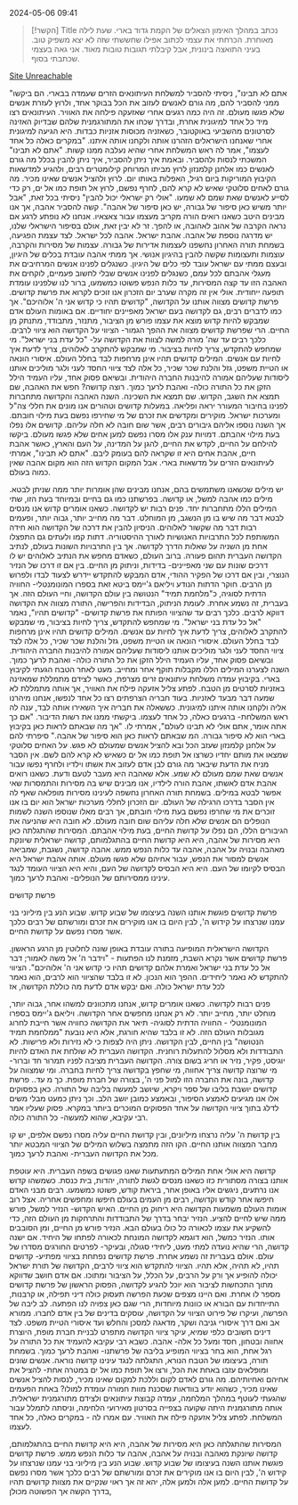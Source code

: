 2024-05-06
09:41


> [!הקשר] Title
> נכתב במהלך האימון הצאלים של הקמת גדוד בארי. שעת לילה מאוחרת. הכרחתי את עצמי לכתוב אפילו שחששתי שזה לא יצא משפיק טוב. בעיני התואצה בינונית, אבל קיבלתי תגובות טובות מאוד. אני גאה בעצמי שכתבתי בסוף.


[Site Unreachable](https://e.walla.co.il/item/3657421)


"אתם לא תבינו", ניסיתי להסביר למשלחת העיתונאים הזרים שעמדה בבארי. הם ביקשו ממני להסביר להם, מה גורם לאנשים לעזוב את הכל בבוקר אחד, ולרוץ לעזרת אנשים שלא פגשו מעולם. זה היה כמה רגעים אחרי שאזעקה פילחה את האוויר. העיתונאים רצו מיד כל אחד למיגונית אחרת, ובדרך שכחו את המתורגמנית שלהם שבדיוק האזינה לסרטונים מהשביעי באוקטובר, כשאזניה מכוסות אזניות כבדות. היא הגיעה למיגונית אחרי שאנחנו הישראלים הזהרנו אותה ולקחנו אותה איתנו. "במקרים כאלה כל אחד לעצמו", אמר לה ראש המשלחת אחרי שהיא נעלבה ממנו קשות. "אתם לא תבינו" המשכתי לנסות ולהסביר.
ובאמת איך ניתן להסביר, איך ניתן להבין בכלל מה גורם לאנשים כמו אלחנן קלמנזון לרוץ מביתו המרוחק קילומטרים רבים, ולהגיע למדשאות הקיבוץ המוריקות ביום רגיל, האפלות באותו יום. לרוץ ולהציל אנשים שאינו מכיר. מה גורם לאחים סלוטקי שאיש לא קרא להם, לחרף נפשם, לרוץ אל תופת כמו אל ים, רק כדי לסייע לאנשים שאת שמם לא שמעו.
"אולי רק ישראלי יכול להבין" ניסיתי בכל זאת, "אבל יותר משיש כאן סיפור של גבורה, יש כאן סיפור של אהבה".
קשה להסביר אהבה, אך אנו מבינים היטב כשאנו רואים הורה מקריב מעצמו עבור צאצאיו. אנחנו לא נופתע לרגע אם נראה הקרבה של אהוב לאהובה, או להפך.
זר לא יבין זאת, אולם בסיפור הישראלי שלנו, יש מדרגה נוספת של אהבה. אהבת ישראל. אהבה לכל ישראל.
לצד עצמת הפגיעה, בשמחת תורה האחרון נחשפנו לעצמות אדירות של גבורה. עצמות של מסירות והקרבה, עוצמות ותעצומות שקשה להבין בהיגיון אנושי. אך ממתי אהבה עובדת בכלים של היגיון, ובעצם ממתי עם ישראל עובד לפי כלים של היגיון. 
כשנגלים לפנינו אנשים המרחיבים את מעגלי אהבתם לכל עמם, כשנגלים לפנינו אנשים שבלי לחשוב פעמיים, לוקחים את האהבה הזו עד קצה המסירות, עד כלות הנפש פשוטו כמשמעו, ברור לנו שלפנינו עומדת תופעה ייחודית.
אולי אין זה מקרה שערב יום הזכרון אנו זוכים לקרוא את פרשת קדושים. פרשת קדושים מצווה אותנו על הקדושה, "קדושים תהיו כי קדוש אני ה' אלוהיכם". אך כמו לדברים רבים, גם לקדושה בעם ישראל מאפיינים יחודיים. אם באומות העולם אדם שמבקש להיות קדוש מוצא את עצמו פורש מן הציבור, מתנזר, מתבודד, מתנתק מן החיים. הרי שפרשת קדושים מצווה את ההפך הגמור- הציווי על הקדושה הוא ציווי לרבים. כלכך רבים עד שה' מורה למשה לצוות את הקדושה על- "כל עדת בני ישראל". מי שמחפש להתקדש, צריך לחיות בציבור. מי שמבקש להתקרב לאלוהים, צריך לדעת איך לחיות עם אנשים.  המילים קדושים תהיו אינן מרחפות לבד בחלל העולם. איסורי הונאה או הטיית משפט, גזל והלנת שכר שכיר, כל אלה לצד ציווי החסד לעני ולגר מוליכים אותנו ליסודות שעליהם אמורה להיבנות החברה היהודית. ובשיאם פסוק אחד, עליו העמיד הילל הזקן את כל התורה כולה- ואהבת לרעך כמוך. רוצה קדושה? חפש את האהבה, שם תמצא את השגב, הקדוש. שם תמצא את השכינה.
השנה האהבה והקדושה מתחברות לפנינו בחיבור המעורר יראה ופליאה.
במעלות קדושים וטהורים אנו מונים את חללי צה"ל ומערכות ישראל. מוקירים ומקדשים את זכרם של מי שחירפו נפשם בעת מילוי חובתם.
אך השנה נוספו אליהם גיבורים רבים, אשר שום חובה לא חלה עליהם. קדושים אלו נפלו בעת מילוי אהבתם.
דמויות ענק אלו מסרו נפשם למען אחים שלא פגשו מעולם. ביקשו להילחם על החיים, לקדש את החיים, להגן על המדינה, על העם והארץ, כאשר אהבת חיים, אהבת אחים היא זו שקראה להם בעומק ליבם.
"אתם לא תבינו", אמרתי לעיתונאים הזרים על מדשאות בארי. אבל המקום הקדוש הזה הוא מקום אהבה שאין כמוה בעולם.



יש מילים שכשאנו משתמשים בהם, אנחנו מבינים שהן אומרות יותר ממה שניתן לבטא. מילים כמו אהבה למשל, או קדושה. בפרשתנו כמו גם בחיים ובמיוחד בעת הזו, שתי המילים הללו מתחברות יחד.
פנים רבות יש לקדושה. כשאנו אומרים קדוש אנו מנסים לבטא דבר מה שיש בו מן הנשגב, מן המוחלט. דבר מה מחייב יותר, גבוה יותר, ופעמים רבות דבר מה שקשור לאלוהים.
הניסיון להבין את דרכה של הקדושה הוא חידה המשותפת לכל התרבויות האנושיות לאורך ההיסטוריה. דתות קמו ולעתים גם התפצלו אחת מן השניה על שאלות הדרך לקדושה. אך בין התרבויות השונות בעולם, לנתיב הקדושה העברית תהום פעורה.
ברוב העולם, כשאדם מחפש את הנתיב לאלוהים יש לו דרכים שונות עם שני מאפיינים- בדידות, וניתוק מן החיים. בין אם זו דרכו של הנזיר הנוצרי, ובין אם דרכו של הפקיר ההודי, אדם המבקש להתקדש יידרש לצעוד לבדו ולפרוש מן הרבים. חוקר הדתות הנודע ויליאם ג'יימס ביטא זאת בספרו המונומנטלי- החוויה הדתית לסוגיה, כ"מלחמת תמיד" הנטושה בין עולם הקדושה, וחיי העולם הזה.
אך בעברית, זה נשמע אחרת. לעומת הניתוק, הבדידות והפרישה, התורה מצווה את הקדושה דווקא לרבים. כלכך רבים עד שהציווי הפותח את פרשת קדושים- "קדושים תהיו", נאמר "אל כל עדת בני ישראל". מי שמחפש להתקדש, צריך לחיות בציבור, מי שמבקש להתקרב לאלוהים, צריך לדעת איך לחיות עם אנשים.  המילים קדושים תהיו אינן מרחפות לבד בחלל העולם. איסורי הונאה או הטיית משפט, גזל והלנת שכר שכיר, כל אלה לצד ציווי החסד לעני ולגר מוליכים אותנו ליסודות שעליהם אמורה להיבנות החברה היהודית. ובשיאם פסוק אחד, עליו העמיד הילל הזקן את כל התורה כולה- ואהבת לרעך כמוך. השנה לצערנו המילים הללו מקבלות תוקף אחר ומחייב.
מעט לאחר הטבח הגעתי לקיבוץ בארי. בקיבוץ עמדה משלחת עיתונאים זרים מצרפת, כאשר לצידם מתמללת שמאזינה באזניות לסרטים מן הטבח. לפתע צליל אזעקה פילח את האוויר, אך אותה מתמללת לא שמעה דבר מבעד לאזניות. בעוד חבריה הצרפתים רצו כל אחד לנפשו, אנחנו מיהרנו אליה ולקחנו אותה איתנו למיגונית. כששאלה את חבריה איך השאירו אותה לבד, ענה לה ראש המשלחת- ברגעים כאלה, כל אחד לעצמו. 
ביקשתי ממנו את רשות הדיבור. "אם כך אתה אומר, אתם אולי לא תבינו לעולם", אמרתי לו. "אך מה שבאתם לראות כאן בקיבוץ בארי הוא לא סיפור גבורה. המ שבאתם לראות כאן הוא סיפור של אהבה."
סיפרתי להם על אלחנן קלמנזון שעזב הכל ובא להציל אנשים שמעולם לא פגש. על האחים סלוטקי שמצאו את מותם יחדיו כשרצו אל תופת כמו אל ים כשאיש לא קרא להם לשם. אין הסבר מניח את הדעת שיבאר מה גורם לבן אדם לעזוב את אשתו וילדיו ולחרף נפשו עבור אנשים שאת שמם מעולם לא שמע.
אלא שאהבה היא מעבר לטעם ודעת. כשאנו רואים אהבת אדם לאשתו, אהבת הורה לילדיו, אנו מבינים שיש בה מסירות והתמסרות שאי אפשר לבטא במילים. בשמחת תורה האחרון נחשפה לעינינו מסירות מופלאה שאף לה אין הסבר בדרכו הרגילה של העולם.
יום הזכרון לחללי מערכות ישראל הוא יום בו אנו זוכרים את מי שחרפו נפשם בעת מילוי חובתם, אך רבים מאלו שנוספו השנה לשמות הנופלים הם אנשים שלא חלה עליהם שום חובה מעולם.
לא חובה היא שהניעה את הגיבורים הללו, הם נפלו על קדושת החיים, בעת מילוי אהבתם.
המסירות שהתגלתה כאן היא מסירות של אהבה, היא היא קדושת החיים בהתגלמותם, קדושה ישראלית שיונקת מאהבה ובנויה על אהבה, אהבה עד כלות הנפש ממש. אהבה קדושה, נשגבת, שמביאה אנשים למסור את הנפש, עבור אחיהם שלא פגשו מעולם.
אותה אהבת ישראל היא הבסיס לקיומו של העם. היא היא הבסיס לקדושה של העם, והיא היא הציווי העומד לנגד עינינו ממסירותם של הנופלים- ואהבת לרעך כמוך.

פרשת קדושים 


פרשת קדושים פוגשת אותנו השנה בעיצומו של שבוע קדוש. שבוע הנע בין מיליוני בני עמנו שנרצחו על קידוש ה', לבין היום בו אנו מוקירים את זכרם ומורשתם של רבים כלכך אשר מסרו נפשם על קדושת החיים.



הקדושה הישראלית המופיעה בתורה עובדת באופן שונה לחלוטין מן הרגע הראשון. פרשת קדושים אשר נקרא השבת, מזמנת לנו הפתעות - "וידבר ה' אל משה לאמור; דבר אל כל עדת בני ישראל ואמרת אלהם קדושים תהיו כי קדוש אני ה' אלוהיכם". הציווי להתקדש לא נאמר ליחידים. ההפך הוא הנכון. לא זו בלבד שהציווי הוא לרבים, הוא נאמר לכל עדת ישראל כולה.
ואם יבקש אדם לדעת מה כוללת הקדושה, אז 






פנים רבות לקדושה. כשאנו אומרים קדוש, אנחנו מתכוונים למשהו אחר, גבוה יותר, מוחלט יותר, מחייב יותר.
לא רק אנחנו מחפשים אחר הקדושה. ויליאם ג'יימס בספרו המונומנטלי - החוויה הדתית לסוגיה- תיאר את הקדושה כחוויה אשר חייבת לחרוג מגובלות העולם הזה. לא זו בלבד שהיא חורגת, אלא היא נובעת "ממלחמת תמיד הנטושה" בין החיים, לבין הקדושה.
ניתן היה לצפות כי 
לא נזירות ולא פרישות. לא התבודדות ולא מסלול להתעלות רוחנית. הקדושה העברית לא שולחת את האדם להיות יוגיסט, פקיר, נזיר או חריג בשום צורה. הקדושה העברית מציבה לפניו תמרור חד וברור- מי שרוצה קדושה צריך אחווה, מי שחפץ בקדושה צריך לחיות בחברה. ומי שמצווה על קדושה, בונה את החברה הזו למול פני ה', בצורה של חברת מופת.
כך מ עד..
פרשת קדושים יושבת בליבו של ספר ויקרא, שיושב למעשה בליבה של התורה. כאן בפסוקים אלו אנו מגיעים לאמצע הסיפור, ובאמצע כמובן יושב הלב. וכך ניתן כמעט מבלי משים לדלג בתוך ציווי הקדושה על אחד הפסוקים המוכרים ביותר במקרא. פסוק שעליו אמר רבי עקיבא, שהוא למעשה- כל התורה כולה.

בין קדושת ה' עליה נרצחו מיליונים, ובין קדושת החיים עליה מסרו נפשם אלפים, יש קו מחבר המצווה אותנו החיים. הקו הזה מתמצה בשלוש המילים של הציווי המבטא יותר מכל את הקדושה העברית- ואהבת לרעך כמוך.



קדושה היא אולי אחת המילים המתעתעות שאנו פגושים בשפה העברית. היא עוטפת אותנו בצורה מסתורית כזו כשאנו מנסים לגשת לתורה, יהדות, בית כנסת. כשמשהו קדוש אנו נרתעים, ניגשים אליו באופן אחר, ביראת קודש, פשוטו כמשמעו.
רבים מבני האדם חיפשו אחר קודש וקדושה, רבים מן העמים בעולם חיפשו ומחפשים אחריה.
אצל רוב אומות העולם משמעות הקדושה היא ריחוק מן החיים. האיש הקדוש- הנזיר למשל, פורש ממה שיש לחיים להציע. הנזיר יבחר בדרך של התבודדות והתרחקות מן העולם הזה, כדי להשקיע את עצמו לכאורה כל כולו בעולם הבא. הנזיר פורש מן החיים, ומן הסובבים אותו.
הנזיר כמשל, הוא דוגמא לקדושה המונחת לכאורה לפתחו של היחיד. אם ישנה קדושה, הרי שהיא נועדה למתי מעט, ליחידי סגולה, ובעיקר- לפרטים החורגים מסדרו של עולם.
אולם בעברית זה נשמע אחרת.
פרשת קדושים נפתחת בציווי מפתיע- קדושים תהיו, לא תהיה, אלא תהיו. הציווי להתקדש הוא ציווי לרבים, הקדושה של תורת ישראל יכולה להופיע אך ורק על הרבים, על הכלל, על הציבור ומתוכו.
אם אדם חושב שדווקא מתוך התכחשות לציבור הוא יוכל להגיע לקדושה, הפסוק הראשון של פרשת קדושים מספר לו אחרת.
ואם היינו מצפים שכעת הפרשה תעסוק כולה דיני תפילה, או קרבנות, התייחדות עם הבורא או כוונות מיוחדות, הרי שגם כאן צפויה לנו הפתעה. לב ליבה של הפרשה, ועיקרו של פירוט הציווי על הקדושה, עוסקים בדינים של בין אדם לחברו. ממורא אב ואם דרך איסורי גניבה ושקר, מדאגה למסכן והחלש ועד איסורי הטיית משפט. 
לצד דינים חשובים כלפי שמיא, עיקר ציווי הקדושה מתפרט לבניית חברת מופת, היוצרת אחווה ובטחון, חסד ומעל כל אלה- אהבה. כשבא רבי עקיבא להעמיד את כל התורה על רגל אחת, הוא בחר בציווי המופיע בליבה של פרשתנו- ואהבת לרעך כמוך. 
בשמחת תורה, בעיצומו של הטבח הנורא, התגלתה לנגד עינינו קדושה נוראה. אנשים שונים ומופלאים עזבו באחת את הכל, ורצו אל תופת כמו אל ים במטרה אחת- להציל את אחיהם ואחיותיהם. מה גורם לאדם לקום וללכת למקום שאינו מכיר, לנסות להציל אנשים שאינו מכיר, כשהוא יודע בוודאות שסכנת מוות חמורה עומדת למולו? באחת הפעמים שהגעתי לעוטף במהלך המלחמה, עמדה קבוצת עיתונאים ולצידם מתורגמנית ישראלית. אותה מתורגמנית היתה שקועה בצפייה בסרטון מאירועי הלחימה, וניסתה לתמלל עבור המשלחת. לפתע צליל אזעקה פילח את האוויר.
עם אמרו לה - במקרים כאלה, כל אחד לעצמו. 

המסירות שהתגלתה כאן היא מסירות של אהבה, היא היא קדושת החיים בהתגלמותם, קדושה שיונקת מאהבה ובנויה על אהבה, אהבה עד כלות הנפש ממש.
פרשת קדושים פוגשת אותנו השנה בעיצומו של שבוע קדוש. שבוע הנע בין מיליוני בני עמנו שנרצחו על קידוש ה', לבין היום בו אנו מוקירים את זכרם ומורשתם של רבים כלכך אשר מסרו נפשם על קדושת החיים. למען אלה ולמען אלה, יהא זה אך ראוי שנקיים את מצוות קדושים תהיו בדרך הקשה אך הפשוטה מכולן, 
